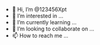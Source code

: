 - 👋 Hi, I’m @123456Xpt
- 👀 I’m interested in ...
- 🌱 I’m currently learning ...
- 💞️ I’m looking to collaborate on ...
- 📫 How to reach me ...

<!---
123456Xpt/123456Xpt is a ✨ special ✨ repository because its `README.md` (this file) appears on your GitHub profile.
You can click the Preview link to take a look at your changes.
--->
